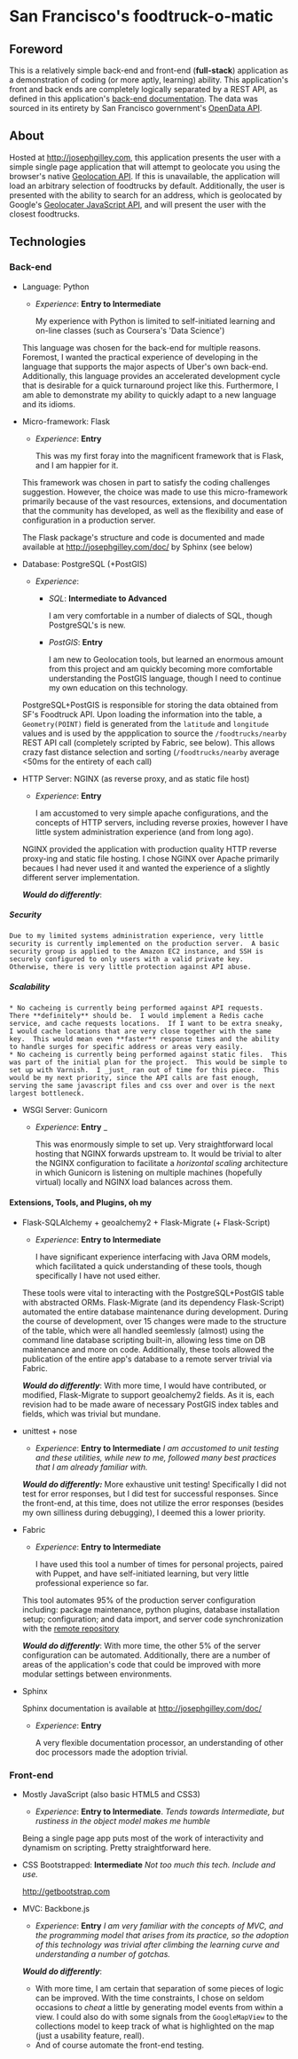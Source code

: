# San Francisco's foodtruck-o-matic

## Foreword

This is a relatively simple back-end and front-end (**full-stack**) application as a demonstration of coding (or more aptly, learning) ability.  This application's front and back ends are completely logically separated by a REST API, as defined in this application's [back-end documentation](http://josephgilley.com/doc/).  The data was sourced in its entirety by San Francisco government's [OpenData API](https://data.sfgov.org/Economy-and-Community/Mobile-Food-Facility-Permit/rqzj-sfat).

## About

Hosted at http://josephgilley.com, this application presents the user with a simple single page application that will attempt to geolocate you using the browser's native [Geolocation API](http://dev.w3.org/geo/api/spec-source.html).  If this is unavailable, the application will load an arbitrary selection of foodtrucks by default.  Additionally, the user is presented with the ability to search for an address, which is geolocated by Google's [Geolocater JavaScript API](https://developers.google.com/maps/documentation/javascript/examples/map-geolocation), and will present the user with the closest foodtrucks.

## Technologies

### Back-end

* Language: Python
  * _Experience_: **Entry to Intermediate**

    My experience with Python is limited to self-initiated learning and on-line classes (such as Coursera's 'Data Science')

  This language was chosen for the back-end for multiple reasons.  Foremost, I wanted the practical experience of developing in the language that supports the major aspects of Uber's own back-end.  Additionally, this language provides an accelerated development cycle that is desirable for a quick turnaround project like this.  Furthermore, I am able to demonstrate my ability to quickly adapt to a new language and its idioms.

* Micro-framework: Flask
  * _Experience_: **Entry**

    This was my first foray into the magnificent framework that is Flask, and I am happier for it.

  This framework was chosen in part to satisfy the coding challenges suggestion.  However, the choice was made to use this micro-framework primarily because of the vast resources, extensions, and documentation that the community has developed, as well as the flexibility and ease of configuration in a production server.

  The Flask package's structure and code is documented and made available at http://josephgilley.com/doc/ by Sphinx (see below)

* Database: PostgreSQL (+PostGIS)
  * _Experience_:
    * _SQL_: **Intermediate to Advanced**

      I am very comfortable in a number of dialects of SQL, though PostgreSQL's is new.

    * _PostGIS_: **Entry**

      I am new to Geolocation tools, but learned an enormous amount from this project and am quickly becoming more comfortable understanding the PostGIS language, though I need to continue my own education on this technology.

  PostgreSQL+PostGIS is responsible for storing the data obtained from SF's Foodtruck API. Upon loading the information into the table, a `Geometry(POINT)` field is generated from the `latitude` and `longitude` values and is used by the appplication to source the `/foodtrucks/nearby` REST API call (completely scripted by Fabric, see below).  This allows crazy fast distance selection and sorting (`/foodtrucks/nearby` average <50ms for the entirety of each call)

* HTTP Server: NGINX (as reverse proxy, and as static file host)
  * _Experience_: **Entry**

    I am accustomed to very simple apache configurations, and the concepts of HTTP servers, including reverse proxies, however I have little system administration experience (and from long ago).

  NGINX provided the application with production quality HTTP reverse proxy-ing and static file hosting.  I chose NGINX over Apache primarily becaues I had never used it and wanted the experience of a slightly different server implementation.

  ***Would do differently***:

##### Security

    Due to my limited systems administration experience, very little security is currently implemented on the production server.  A basic security group is applied to the Amazon EC2 instance, and SSH is securely configured to only users with a valid private key.  Otherwise, there is very little protection against API abuse.

##### Scalability

    * No cacheing is currently being performed against API requests.  There **definitely** should be.  I would implement a Redis cache service, and cache requests locations.  If I want to be extra sneaky, I would cache locations that are very close together with the same key.  This would mean even **faster** response times and the ability to handle surges for specific address or areas very easily.
    * No cacheing is currently being performed against static files.  This was part of the initial plan for the project.  This would be simple to set up with Varnish.  I _just_ ran out of time for this piece.  This would be my next priority, since the API calls are fast enough, serving the same javascript files and css over and over is the next largest bottleneck.
* WSGI Server: Gunicorn
  * _Experience_: **Entry** _

    This was enormously simple to set up.  Very straightforward local hosting that NGINX forwards upstream to. It would be trivial to alter the NGINX configuration to facilitate a *horizontal scaling* architecture in which Gunicorn is listening on multiple machines (hopefully virtual) locally and NGINX load balances across them.

#### Extensions, Tools, and Plugins, oh my

* Flask-SQLAlchemy + geoalchemy2 + Flask-Migrate (+ Flask-Script)
  * _Experience_: **Entry to Intermediate**

    I have significant experience interfacing with Java ORM models, which facilitated a quick understanding of these tools, though specifically I have not used either.

  These tools were vital to interacting with the PostgreSQL+PostGIS table with abstracted ORMs.  Flask-Migrate (and its dependency Flask-Script) automated the entire database maintenance during development.  During the course of development, over 15 changes were made to the structure of the table, which were all handled seemlessly (almost) using the command line database scripting built-in, allowing less time on DB maintenance and more on code.  Additionally, these tools allowed the publication of the entire app's database to a remote server trivial via Fabric.

  ***Would do differently***: With more time, I would have contributed, or modified, Flask-Migrate to support geoalchemy2 fields.  As it is, each revision had to be made aware of necessary PostGIS index tables and fields, which was trivial but mundane.

* unittest + nose
  * _Experience_: **Entry to Intermediate** _I am accustomed to unit testing and these utilities, while new to me, followed many best practices that I am already familiar with._

  ***Would do differently:*** More exhaustive unit testing! Specifically I did not test for error responses, but I did test for successful responses.  Since the front-end, at this time, does not utilize the error responses (besides my own silliness during debugging), I deemed this a lower priority.

* Fabric
  * _Experience_: **Entry to Intermediate**

    I have used this tool a number of times for personal projects, paired with Puppet, and have self-initiated learning, but very little professional experience so far.

  This tool automates 95% of the production server configuration including: package maintenance, python plugins, database installation setup; configuration; and data import, and server code synchronization with the [remote repository](http://github.com/joegilley/foodtruck-o-matic)

  ***Would do differently***: With more time, the other 5% of the server configuration can be automated.  Additionally, there are a number of areas of the application's code that could be improved with more modular settings between environments.

* Sphinx

  Sphinx documentation is available at http://josephgilley.com/doc/
  * _Experience_: **Entry**

    A very flexible documentation processor, an understanding of other doc processors made the adoption trivial.

### Front-end

* Mostly JavaScript (also basic HTML5 and CSS3)
  * _Experience_: **Entry to Intermediate**.  _Tends towards Intermediate, but rustiness in the object model makes me humble_

  Being a single page app puts most of the work of interactivity and dynamism on scripting.  Pretty straightforward here.

* CSS Bootstrapped: **Intermediate** _Not too much this tech.  Include and use._

  http://getbootstrap.com

* MVC: Backbone.js
  * _Experience_: **Entry** _I am very familiar with the concepts of MVC, and the programming model that arises from its practice, so the adoption of this technology was trivial after climbing the learning curve and understanding a number of *gotchas*._

  ***Would do differently***:
    * With more time, I am certain that separation of some pieces of logic can be improved.  With the time constraints, I chose on seldom occasions to _cheat_ a little by generating model events from within a view.  I could also do with some signals from the `GoogleMapView` to the collections model to keep track of what is highlighted on the map (just a usability feature, reall).
    * And of course automate the front-end testing.


